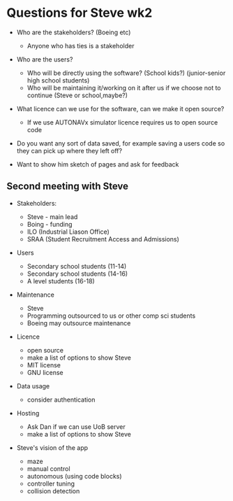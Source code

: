 # Questions for Steve wk2

 - Who are the stakeholders? (Boeing etc)
   - Anyone who has ties is a stakeholder
 - Who are the users?
    - Who will be directly using the software? (School kids?)  (junior-senior high school students)
    - Who will be maintaining it/working on it after us if we choose not to continue (Steve or school,maybe?)
 - What licence can we use for the software, can we make it open source?
    - If we use AUTONAVx simulator licence requires us to open source code
 - Do you want any sort of data saved, for example saving a users code so they can pick up where they left off?

 - Want to show him sketch of pages and ask for feedback

 ## Second meeting with Steve

- Stakeholders:
   - Steve - main lead
   - Boing - funding
   - ILO (Industrial Liason Office)
   - SRAA (Student Recruitment Access and Admissions)

- Users
   - Secondary school students (11-14)
   - Secondary school students (14-16)
   - A level students (16-18)
   
- Maintenance
   - Steve
   - Programming outsourced to us or other comp sci students
   - Boeing may outsource maintenance 

- Licence
   - open source 
   - make a list of options to show Steve
   - MIT license
   - GNU license

- Data usage
   - consider authentication

- Hosting
   - Ask Dan if we can use UoB server
   - make a list of options to show Steve

- Steve's vision of the app
   - maze
   - manual control
   - autonomous (using code blocks)
   - controller tuning
   - collision detection
